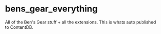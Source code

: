 # bens_gear_everything
 All of the Ben's Gear stuff + all the extensions. This is whats auto published to ContentDB.
